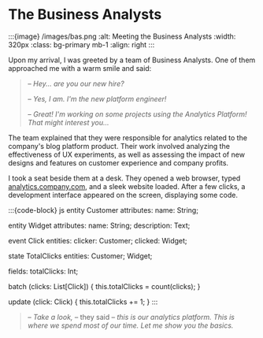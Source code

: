 # The Business Analysts

:::{image} /images/bas.png
:alt: Meeting the Business Analysts
:width: 320px
:class: bg-primary mb-1
:align: right
:::

Upon my arrival, I was greeted by a team of Business Analysts. One of them approached me with a warm smile and said:

> – *Hey... are you our new hire?*
>
> – *Yes, I am. I'm the new platform engineer!*
>
> – *Great! I'm working on some projects using the Analytics Platform! That might interest you...*

The team explained that they were responsible for analytics related to the company's blog platform product. Their work involved analyzing the effectiveness of UX experiments, as well as assessing the impact of new designs and features on customer experience and company profits.

I took a seat beside them at a desk. They opened a web browser, typed [analytics.company.com](/#), and a sleek website loaded. After a few clicks, a development interface appeared on the screen, displaying some code.

:::{code-block} js
entity Customer
    attributes:
        name: String;

entity Widget
    attributes:
        name: String;
        description: Text;

event Click
  entities:
    clicker: Customer;
    clicked: Widget;

state TotalClicks
  entities:
    Customer;
    Widget;

  fields:
    totalClicks: Int;

  batch (clicks: List[Click]) {
    this.totalClicks = count(clicks);
  }

  update (click: Click) {
    this.totalClicks += 1;
  }
:::

> – *Take a look,* – they said – *this is our analytics platform. This is where we spend most of our time. Let me show you the basics.*

